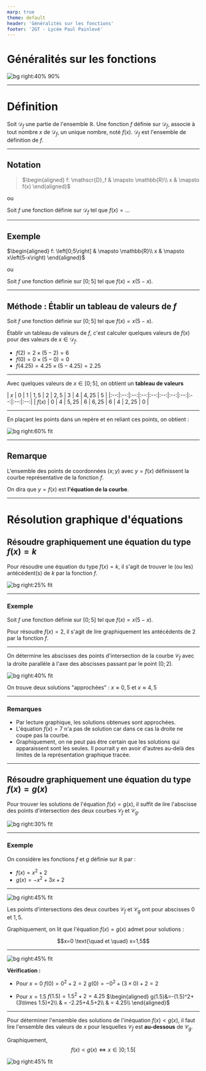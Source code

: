 ```yaml
---
marp: true
theme: default
header: 'Généralités sur les fonctions'
footer: '2GT - Lycée Paul Painlevé'
---
```


# Généralités sur les fonctions

![bg right:40% 90%](img/mug.png)

---

<!-- paginate: true -->

# Définition

Soit $\mathscr{D}_f$ une partie de l'ensemble $\mathbb{R}$.
Une fonction $f$ définie sur $\mathscr{D}_f$, associe à tout nombre $x$ de $\mathscr{D}_f$, un unique nombre, noté $f(x)$.
$\mathscr{D}_f$ est l'ensemble de définition de $f$.

---

## Notation

>$\begin{aligned}
f: \mathscr{D}_f & \mapsto \mathbb{R}\\
               x & \mapsto f(x)
\end{aligned}$

ou

Soit $f$ une fonction définie sur $\mathscr{D}_f$ tel que $f(x) = ...$

---

## Exemple

$\begin{aligned}
f: \left[0;5\right] & \mapsto \mathbb{R}\\
   x & \mapsto x\left(5-x\right)
\end{aligned}$

ou

Soit $f$ une fonction définie sur $\left[0;5 \right]$ tel que $f(x) = x\left(5-x\right)$.

---

## Méthode : Établir un tableau de valeurs de $f$

Soit $f$ une fonction définie sur $\left[0;5 \right]$ tel que $f(x) = x\left(5-x\right)$.

Établir un tableau de valeurs de $f$, c'est calculer quelques valeurs de $f(x)$ pour des valeurs de $x\in \mathscr{D}_f$.

* $f(2)=2\times(5-2)=6$
* $f(0)=0\times(5-0)=0$
* $f(4.25)=4.25\times(5-4.25)=2.25$

---

Avec quelques valeurs de $x\in[0;5]$, on obtient un **tableau de valeurs**

| $x$ | $0$ | $1$ | $1,5$ | $2$ | $2,5$ | $3$ | $4$ | $4,25$ | $5$ |
|:--:|:--:|:--:|:--:|:--:|:--:|:--:|:--:|:--:|:--:|:--:|
| $f(x)$ | $0$ | $4$ | $5,25$ | $6$ | $6,25$ | $6$ | $4$ | $2,25$ | $0$ |

---

En plaçant les points dans un repère et en reliant ces points, on obtient :

![bg right:60% fit](img/01.png)

---

## Remarque

L'ensemble des points de coordonnées $\left(x ; y\right)$ avec $y=f(x)$ définissent la courbe représentative de la fonction $f$.

On dira que $y=f(x)$ est **l'équation de la courbe**.

---

# Résolution graphique d'équations

## Résoudre graphiquement une équation du type $f(x)=k$

Pour résoudre une équation du type $f(x)=k$, il s'agit de trouver le (ou les) antécédent(s) de $k$ par la fonction $f$.

![bg right:25% fit](img/02.png)

---

### Exemple

Soit $f$ une fonction définie sur $\left[0;5 \right]$ tel que $f(x) = x\left(5-x\right)$.

Pour résoudre $f(x)=2$, il s'agit de lire graphiquement les antécédents de $2$ par la fonction $f$.

---

On détermine les abscisses des points d'intersection de la courbe $\mathscr{C}_f$ avec la droite parallèle à l'axe des abscisses passant par le point $(0 ; 2)$.

![bg right:40% fit](img/02.png)

On trouve deux solutions "approchées" : $x\approx 0,5$ et $x\approx 4,5$

---

### Remarques

* Par lecture graphique, les solutions obtenues sont approchées.
* L'équation $f(x)=7$ n'a pas de solution car dans ce cas la droite ne coupe pas la courbe.
* Graphiquement, on ne peut pas être certain que les solutions qui apparaissent sont les seules. Il pourrait y en avoir d'autres au-delà des limites de la représentation graphique tracée.

---

## Résoudre graphiquement une équation du type $f(x)=g(x)$

Pour trouver les solutions de l'équation $f(x)=g(x)$, il suffit de lire l'abscisse des points d'intersection des deux courbes $\mathscr{C}_f$ et $\mathscr{C}_g$.

![bg right:30% fit](img/03.png)

---

### Exemple

On considère les fonctions $f$ et $g$ définie sur $\mathbb{R}$ par :

* $f(x)=x^2+2$
* $g(x)=-x^2+3x+2$

---

![bg right:45% fit](img/03.png)

Les points d'intersections des deux courbes $\mathscr{C}_f$ et $\mathscr{C}_g$ ont pour abscisses $0$ et $1,5$.

Graphiquement, on lit que l'équation $f(x)=g(x)$ admet pour solutions :

$$x=0 \text{\quad et \quad} x=1,5$$

---

![bg right:45% fit](img/03.png)

**Vérification :**

* Pour $x=0$
$f(0)=0^2+2=2$
$g(0)=-0^2+(3\times 0)+2=2$

* Pour $x=1.5$
$f(1.5)=1.5^2+2=4.25$
$\begin{aligned}
g(1.5)&=-(1.5)^2+(3\times 1.5)+2\\
& = -2.25+4.5+2\\
& = 4.25\\
\end{aligned}$

---

Pour déterminer l'ensemble des solutions de l'inéquation $f(x)<g(x)$, il faut lire l'ensemble des valeurs de $x$ pour lesquelles $\mathscr{C}_f$ est **au-dessous** de $\mathscr{C}_g$.

Graphiquement,
$$f(x)<g(x) \Leftrightarrow x\in \left]0;1.5\right[$$

![bg right:45% fit](img/04.png)
